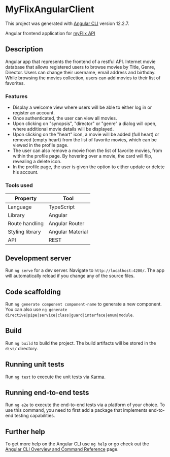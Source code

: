 # MyFlixAngularClient

This project was generated with [Angular CLI](https://github.com/angular/angular-cli) version 12.2.7.
<p>Angular frontend application for <a href="https://github.com/JBorchers/movie_api">myFlix API</a></p>

## Description

Angular app that represents the frontend of a restful API. Internet movie database that allows registered users to browse movies by Title, Genre, Director. Users can change their username, email address and birthday. While browsing the movies collection, users can add movies to their list of favorites.

### Features

<ul>
  <li>Display a welcome view where users will be able to either log in or register an account.</li>
<li>Once authenticated, the user can view all movies.</li>
<li>Upon clicking on "synopsis", "director" or "genre" a dialog will open, where additional movie details will be displayed.</li>
<li>Upon clicking on the "heart" icon, a movie will be added (full heart) or removed (empty heart) from the list of favorite movies, which can be viewed in the profile page.</li>
<li>The user can also remove a movie from the list of favorite movies, from within the profile page. By hovering over a movie, the card will flip, revealing a delete icon.</li>
<li>In the profile page, the user is given the option to either update or delete his account.</li>
</ul>

### Tools used

| Property          | Tool       |
| ----------------- | ---------- |
| Language          | TypeScript |
| Library           | Angular    |
| Route handling    | Angular Router      |
| Styling library   | Angular Material  |
| API               | REST       |

## Development server

Run `ng serve` for a dev server. Navigate to `http://localhost:4200/`. The app will automatically reload if you change any of the source files.

## Code scaffolding

Run `ng generate component component-name` to generate a new component. You can also use `ng generate directive|pipe|service|class|guard|interface|enum|module`.

## Build

Run `ng build` to build the project. The build artifacts will be stored in the `dist/` directory.

## Running unit tests

Run `ng test` to execute the unit tests via [Karma](https://karma-runner.github.io).

## Running end-to-end tests

Run `ng e2e` to execute the end-to-end tests via a platform of your choice. To use this command, you need to first add a package that implements end-to-end testing capabilities.

## Further help

To get more help on the Angular CLI use `ng help` or go check out the [Angular CLI Overview and Command Reference](https://angular.io/cli) page.
